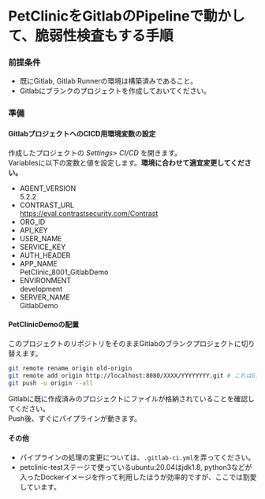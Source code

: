 # PetClinicをGitlabのPipelineで動かして、脆弱性検査もする手順

### 前提条件
- 既にGitlab, Gitlab Runnerの環境は構築済みであること。
- Gitlabにブランクのプロジェクトを作成しておいてください。

### 準備
#### GitlabプロジェクトへのCICD用環境変数の設定
作成したプロジェクトの *Settings> CI/CD* を開きます。  
Variablesに以下の変数と値を設定します。**環境に合わせて適宜変更してください。**
- AGENT_VERSION  
  5.2.2
- CONTRAST_URL  
  https://eval.contrastsecurity.com/Contrast
- ORG_ID  
- API_KEY  
- USER_NAME  
- SERVICE_KEY  
- AUTH_HEADER  
- APP_NAME  
  PetClinic_8001_GitlabDemo
- ENVIRONMENT  
  development
- SERVER_NAME  
  GitlabDemo

#### PetClinicDemoの配置
このプロジェクトのリポジトリをそのままGitlabのブランクプロジェクトに切り替えます。
```bash
git remote rename origin old-origin
git remote add origin http://localhost:8080/XXXX/YYYYYYYY.git # これはGitlabに作ったプロジェクトのclone URLに合わせてください。
git push -u origin --all
```
Gitlabに既に作成済みのプロジェクトにファイルが格納されていることを確認してください。  
Push後、すぐにパイプラインが動きます。

#### その他
- パイプラインの処理の変更については、```.gitlab-ci.yml```を弄ってください。
- petclinic-testステージで使っているubuntu:20.04はjdk1.8, python3などが入ったDockerイメージを作って利用したほうが効率的ですが、ここでは割愛しています。
